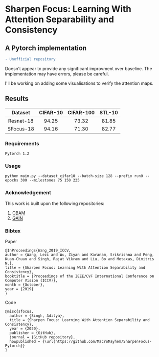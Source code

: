 # Sharpen Focus: Learning With Attention Separability and Consistency
## A Pytorch implementation

```diff
- Unofficial repository
```
Doesn't appear to provide any significant improvment over baseline. 
The implementation may have errors, please be careful.

I'll be working on adding some visualisations to verify the attention maps.
## Results

| Dataset | CIFAR-10  | CIFAR-100  |  STL-10 |
|:-------:|:---------:|:----------:|:-------:|
|Resnet-18|   94.25   |   73.32    |  81.85  |
|SFocus-18|   94.16   |   71.30    |  82.77  |


### Requirements

`Pytorch 1.2`

### Usage

`python main.py --dataset cifar10 --batch-size 128 --prefix run0 --epochs 300 --milestones 75 150 225`


### Acknowledgement
This work is built upon the following repositories:

1. [CBAM](https://github.com/Jongchan/attention-module)
2. [GAIN](https://github.com/ngxbac/GAIN)

### Bibtex

Paper
```
@InProceedings{Wang_2019_ICCV,
author = {Wang, Lezi and Wu, Ziyan and Karanam, Srikrishna and Peng, Kuan-Chuan and Singh, Rajat Vikram and Liu, Bo and Metaxas, Dimitris N.},
title = {Sharpen Focus: Learning With Attention Separability and Consistency},
booktitle = {Proceedings of the IEEE/CVF International Conference on Computer Vision (ICCV)},
month = {October},
year = {2019}
} 
```

Code
```
@misc{sfocus,
  author = {Singh, Aditya},
  title = {Sharpen Focus: Learning With Attention Separability and Consistency},
  year = {2020},
  publisher = {GitHub},
  journal = {GitHub repository},
  howpublished = {\url{https://github.com/MacroMayhem/SharpenFocus-Pytorch}}
}
```
